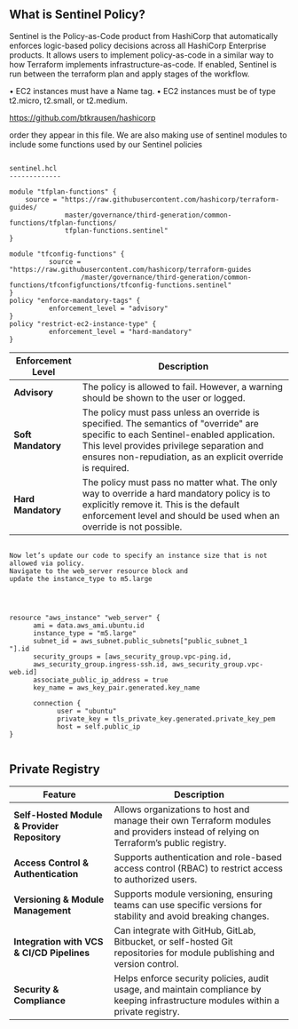 

What is Sentinel Policy?
-------------------------

Sentinel is the Policy-as-Code product from HashiCorp that automatically enforces logic-based policy
decisions across all HashiCorp Enterprise products. It allows users to implement policy-as-code in a
similar way to how Terraform implements infrastructure-as-code. If enabled, Sentinel is run between
the terraform plan and apply stages of the workflow.


• EC2 instances must have a Name tag.
• EC2 instances must be of type t2.micro, t2.small, or t2.medium.


https://github.com/btkrausen/hashicorp

order they appear in this file. We are also making use of sentinel modules to include some functions
used by our Sentinel policies


```

sentinel.hcl
-------------

module "tfplan-functions" {
    source = "https://raw.githubusercontent.com/hashicorp/terraform-guides/
              master/governance/third-generation/common-functions/tfplan-functions/
              tfplan-functions.sentinel"
}

module "tfconfig-functions" {
          source = "https://raw.githubusercontent.com/hashicorp/terraform-guides
                  /master/governance/third-generation/common-functions/tfconfigfunctions/tfconfig-functions.sentinel"
}
policy "enforce-mandatory-tags" {
          enforcement_level = "advisory"
}
policy "restrict-ec2-instance-type" {
          enforcement_level = "hard-mandatory"
}

```

| Enforcement Level  | Description  |
|-------------------|--------------|
| **Advisory**  | The policy is allowed to fail. However, a warning should be shown to the user or logged. |
| **Soft Mandatory**  | The policy must pass unless an override is specified. The semantics of "override" are specific to each Sentinel-enabled application. This level provides privilege separation and ensures non-repudiation, as an explicit override is required. |
| **Hard Mandatory**  | The policy must pass no matter what. The only way to override a hard mandatory policy is to explicitly remove it. This is the default enforcement level and should be used when an override is not possible. |


```

Now let’s update our code to specify an instance size that is not allowed via policy.
Navigate to the web_server resource block and
update the instance_type to m5.large




resource "aws_instance" "web_server" {
      ami = data.aws_ami.ubuntu.id
      instance_type = "m5.large"
      subnet_id = aws_subnet.public_subnets["public_subnet_1
"].id
      security_groups = [aws_security_group.vpc-ping.id,
      aws_security_group.ingress-ssh.id, aws_security_group.vpc-web.id]
      associate_public_ip_address = true
      key_name = aws_key_pair.generated.key_name

      connection {
            user = "ubuntu"
            private_key = tls_private_key.generated.private_key_pem
            host = self.public_ip
}


```


Private Registry
------------------

| Feature                     | Description  |
|-----------------------------|--------------|
| **Self-Hosted Module & Provider Repository**  | Allows organizations to host and manage their own Terraform modules and providers instead of relying on Terraform’s public registry. |
| **Access Control & Authentication**  | Supports authentication and role-based access control (RBAC) to restrict access to authorized users. |
| **Versioning & Module Management**  | Supports module versioning, ensuring teams can use specific versions for stability and avoid breaking changes. |
| **Integration with VCS & CI/CD Pipelines**  | Can integrate with GitHub, GitLab, Bitbucket, or self-hosted Git repositories for module publishing and version control. |
| **Security & Compliance**  | Helps enforce security policies, audit usage, and maintain compliance by keeping infrastructure modules within a private registry. |




















